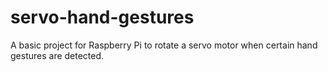 # servo-hand-gestures
A basic project for Raspberry Pi to rotate a servo motor when certain hand gestures are detected.
